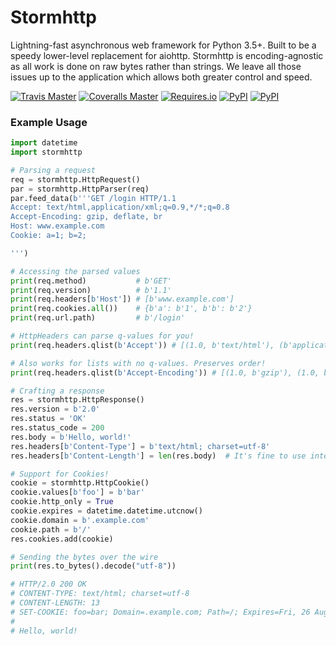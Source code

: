# Stormhttp
Lightning-fast asynchronous web framework for Python 3.5+. Built to be a speedy lower-level replacement for aiohttp.
Stormhttp is encoding-agnostic as all work is done on raw bytes rather than strings.
We leave all those issues up to the application which allows both greater control and speed.

[![Travis Master](https://img.shields.io/travis/SethMichaelLarson/stormhttp/master.svg?maxAge=300)](https://travis-ci.org/SethMichaelLarson/stormhttp/branches)
[![Coveralls Master](https://img.shields.io/coveralls/SethMichaelLarson/stormhttp/master.svg?maxAge=300)](https://coveralls.io/github/SethMichaelLarson/stormhttp)
[![Requires.io](https://img.shields.io/requires/github/SethMichaelLarson/stormhttp.svg?maxAge=300)](https://requires.io/github/SethMichaelLarson/stormhttp/requirements)
[![PyPI](https://img.shields.io/pypi/v/stormhttp.svg?maxAge=300)](https://pypi.python.org/pypi/stormhttp)
[![PyPI](https://img.shields.io/pypi/dm/stormhttp.svg?maxAge=300)](https://pypi.python.org/pypi/stormhttp)

### Example Usage

```python
import datetime
import stormhttp

# Parsing a request
req = stormhttp.HttpRequest()
par = stormhttp.HttpParser(req)
par.feed_data(b'''GET /login HTTP/1.1
Accept: text/html,application/xml;q=0.9,*/*;q=0.8
Accept-Encoding: gzip, deflate, br
Host: www.example.com
Cookie: a=1; b=2;

''')

# Accessing the parsed values
print(req.method)           # b'GET'
print(req.version)          # b'1.1'
print(req.headers[b'Host']) # [b'www.example.com']
print(req.cookies.all())    # {b'a': b'1', b'b': b'2'}
print(req.url.path)         # b'/login'

# HttpHeaders can parse q-values for you!
print(req.headers.qlist(b'Accept')) # [(1.0, b'text/html'), (b'application/xml', 0.9), (b'*/*', 0.8)]

# Also works for lists with no q-values. Preserves order!
print(req.headers.qlist(b'Accept-Encoding')) # [(1.0, b'gzip'), (1.0, b'deflate'), (1.0, b'br')]

# Crafting a response
res = stormhttp.HttpResponse()
res.version = b'2.0'
res.status = 'OK'
res.status_code = 200
res.body = b'Hello, world!'
res.headers[b'Content-Type'] = b'text/html; charset=utf-8'
res.headers[b'Content-Length'] = len(res.body)  # It's fine to use integers! They're converted to bytes.

# Support for Cookies!
cookie = stormhttp.HttpCookie()
cookie.values[b'foo'] = b'bar'
cookie.http_only = True
cookie.expires = datetime.datetime.utcnow()
cookie.domain = b'.example.com'
cookie.path = b'/'
res.cookies.add(cookie)

# Sending the bytes over the wire
print(res.to_bytes().decode("utf-8"))

# HTTP/2.0 200 OK
# CONTENT-TYPE: text/html; charset=utf-8
# CONTENT-LENGTH: 13
# SET-COOKIE: foo=bar; Domain=.example.com; Path=/; Expires=Fri, 26 Aug 2016 20:13:10 GMT; HttpOnly;
#
# Hello, world!
```
